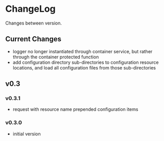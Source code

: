 # ChangeLog

Changes between version.

## Current Changes

* logger no longer instantiated through container service, but rather through
the container protected function
* add configuration directory sub-directories to configuration resource
locations, and load all configuration files from those sub-directories

## v0.3

### v0.3.1

* request with resource name prepended configuration items

### v0.3.0

* initial version
